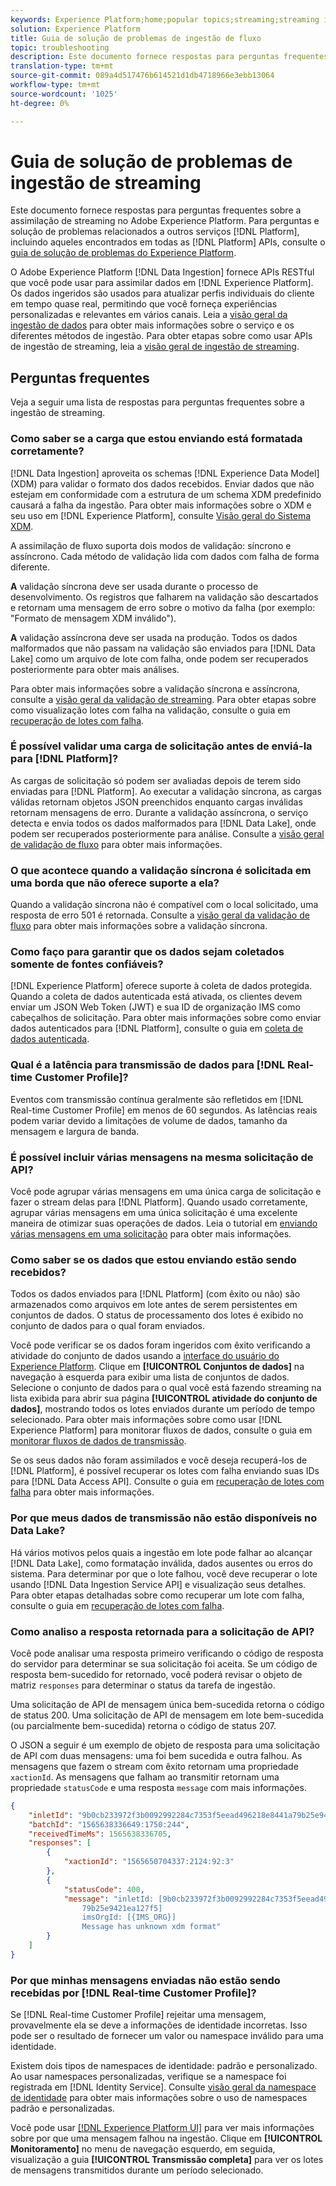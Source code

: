 ```yaml
---
keywords: Experience Platform;home;popular topics;streaming;streaming ingestão;solução de problemas;streaming ingestão troubleshooting;streaming ingestão troubleshooting;streaming ingestão faq;faq;
solution: Experience Platform
title: Guia de solução de problemas de ingestão de fluxo
topic: troubleshooting
description: Este documento fornece respostas para perguntas frequentes sobre a assimilação de streaming no Adobe Experience Platform.
translation-type: tm+mt
source-git-commit: 089a4d517476b614521d1db4718966e3ebb13064
workflow-type: tm+mt
source-wordcount: '1025'
ht-degree: 0%

---
```



# Guia de solução de problemas de ingestão de streaming

Este documento fornece respostas para perguntas frequentes sobre a assimilação de streaming no Adobe Experience Platform. Para perguntas e solução de problemas relacionados a outros serviços [!DNL Platform], incluindo aqueles encontrados em todas as [!DNL Platform] APIs, consulte o [guia de solução de problemas do Experience Platform](../../landing/troubleshooting.md).

O Adobe Experience Platform [!DNL Data Ingestion] fornece APIs RESTful que você pode usar para assimilar dados em [!DNL Experience Platform]. Os dados ingeridos são usados para atualizar perfis individuais do cliente em tempo quase real, permitindo que você forneça experiências personalizadas e relevantes em vários canais. Leia a [visão geral da ingestão de dados](../home.md) para obter mais informações sobre o serviço e os diferentes métodos de ingestão. Para obter etapas sobre como usar APIs de ingestão de streaming, leia a [visão geral de ingestão de streaming](../streaming-ingestion/overview.md).

## Perguntas frequentes

Veja a seguir uma lista de respostas para perguntas frequentes sobre a ingestão de streaming.

### Como saber se a carga que estou enviando está formatada corretamente?

[!DNL Data Ingestion] aproveita os schemas  [!DNL Experience Data Model] (XDM) para validar o formato dos dados recebidos. Enviar dados que não estejam em conformidade com a estrutura de um schema XDM predefinido causará a falha da ingestão. Para obter mais informações sobre o XDM e seu uso em [!DNL Experience Platform], consulte [Visão geral do Sistema XDM](../../xdm/home.md).

A assimilação de fluxo suporta dois modos de validação: síncrono e assíncrono. Cada método de validação lida com dados com falha de forma diferente.

**A** validação síncrona deve ser usada durante o processo de desenvolvimento. Os registros que falharem na validação são descartados e retornam uma mensagem de erro sobre o motivo da falha (por exemplo: &quot;Formato de mensagem XDM inválido&quot;).

**A** validação assíncrona deve ser usada na produção. Todos os dados malformados que não passam na validação são enviados para [!DNL Data Lake] como um arquivo de lote com falha, onde podem ser recuperados posteriormente para obter mais análises.

Para obter mais informações sobre a validação síncrona e assíncrona, consulte a [visão geral da validação de streaming](../quality/streaming-validation.md). Para obter etapas sobre como visualização lotes com falha na validação, consulte o guia em [recuperação de lotes com falha](../quality/retrieve-failed-batches.md).

### É possível validar uma carga de solicitação antes de enviá-la para [!DNL Platform]?

As cargas de solicitação só podem ser avaliadas depois de terem sido enviadas para [!DNL Platform]. Ao executar a validação síncrona, as cargas válidas retornam objetos JSON preenchidos enquanto cargas inválidas retornam mensagens de erro. Durante a validação assíncrona, o serviço detecta e envia todos os dados malformados para [!DNL Data Lake], onde podem ser recuperados posteriormente para análise. Consulte a [visão geral de validação de fluxo](../quality/streaming-validation.md) para obter mais informações.

### O que acontece quando a validação síncrona é solicitada em uma borda que não oferece suporte a ela?

Quando a validação síncrona não é compatível com o local solicitado, uma resposta de erro 501 é retornada. Consulte a [visão geral da validação de fluxo](../quality/streaming-validation.md) para obter mais informações sobre a validação síncrona.

### Como faço para garantir que os dados sejam coletados somente de fontes confiáveis?

[!DNL Experience Platform] oferece suporte à coleta de dados protegida. Quando a coleta de dados autenticada está ativada, os clientes devem enviar um JSON Web Token (JWT) e sua ID de organização IMS como cabeçalhos de solicitação. Para obter mais informações sobre como enviar dados autenticados para [!DNL Platform], consulte o guia em [coleta de dados autenticada](../tutorials/create-authenticated-streaming-connection.md).

### Qual é a latência para transmissão de dados para [!DNL Real-time Customer Profile]?

Eventos com transmissão contínua geralmente são refletidos em [!DNL Real-time Customer Profile] em menos de 60 segundos. As latências reais podem variar devido a limitações de volume de dados, tamanho da mensagem e largura de banda.

### É possível incluir várias mensagens na mesma solicitação de API?

Você pode agrupar várias mensagens em uma única carga de solicitação e fazer o stream delas para [!DNL Platform]. Quando usado corretamente, agrupar várias mensagens em uma única solicitação é uma excelente maneira de otimizar suas operações de dados. Leia o tutorial em [enviando várias mensagens em uma solicitação](../tutorials/streaming-multiple-messages.md) para obter mais informações.

### Como saber se os dados que estou enviando estão sendo recebidos?

Todos os dados enviados para [!DNL Platform] (com êxito ou não) são armazenados como arquivos em lote antes de serem persistentes em conjuntos de dados. O status de processamento dos lotes é exibido no conjunto de dados para o qual foram enviados.

Você pode verificar se os dados foram ingeridos com êxito verificando a atividade do conjunto de dados usando a [interface do usuário do Experience Platform](https://platform.adobe.com). Clique em **[!UICONTROL Conjuntos de dados]** na navegação à esquerda para exibir uma lista de conjuntos de dados. Selecione o conjunto de dados para o qual você está fazendo streaming na lista exibida para abrir sua página **[!UICONTROL atividade do conjunto de dados]**, mostrando todos os lotes enviados durante um período de tempo selecionado. Para obter mais informações sobre como usar [!DNL Experience Platform] para monitorar fluxos de dados, consulte o guia em [monitorar fluxos de dados de transmissão](../quality/monitor-data-ingestion.md).

Se os seus dados não foram assimilados e você deseja recuperá-los de [!DNL Platform], é possível recuperar os lotes com falha enviando suas IDs para [!DNL Data Access API]. Consulte o guia em [recuperação de lotes com falha](../quality/retrieve-failed-batches.md) para obter mais informações.

### Por que meus dados de transmissão não estão disponíveis no Data Lake?

Há vários motivos pelos quais a ingestão em lote pode falhar ao alcançar [!DNL Data Lake], como formatação inválida, dados ausentes ou erros do sistema. Para determinar por que o lote falhou, você deve recuperar o lote usando [!DNL Data Ingestion Service API] e visualização seus detalhes. Para obter etapas detalhadas sobre como recuperar um lote com falha, consulte o guia em [recuperação de lotes com falha](../quality/retrieve-failed-batches.md).

### Como analiso a resposta retornada para a solicitação de API?

Você pode analisar uma resposta primeiro verificando o código de resposta do servidor para determinar se sua solicitação foi aceita. Se um código de resposta bem-sucedido for retornado, você poderá revisar o objeto de matriz `responses` para determinar o status da tarefa de ingestão.

Uma solicitação de API de mensagem única bem-sucedida retorna o código de status 200. Uma solicitação de API de mensagem em lote bem-sucedida (ou parcialmente bem-sucedida) retorna o código de status 207.

O JSON a seguir é um exemplo de objeto de resposta para uma solicitação de API com duas mensagens: uma foi bem sucedida e outra falhou. As mensagens que fazem o stream com êxito retornam uma propriedade `xactionId`. As mensagens que falham ao transmitir retornam uma propriedade `statusCode` e uma resposta `message` com mais informações.

```JSON
{
    "inletId": "9b0cb233972f3b0092992284c7353f5eead496218e8441a79b25e9421ea127f5",
    "batchId": "1565638336649:1750:244",
    "receivedTimeMs": 1565638336705,
    "responses": [
        {
            "xactionId": "1565650704337:2124:92:3"
        },
        {
            "statusCode": 400,
            "message": "inletId: [9b0cb233972f3b0092992284c7353f5eead496218e8441a
                79b25e9421ea127f5] 
                imsOrgId: [{IMS_ORG}] 
                Message has unknown xdm format"
        }
    ]
}
```

### Por que minhas mensagens enviadas não estão sendo recebidas por [!DNL Real-time Customer Profile]?

Se [!DNL Real-time Customer Profile] rejeitar uma mensagem, provavelmente ela se deve a informações de identidade incorretas. Isso pode ser o resultado de fornecer um valor ou namespace inválido para uma identidade.

Existem dois tipos de namespaces de identidade: padrão e personalizado. Ao usar namespaces personalizadas, verifique se a namespace foi registrada em [!DNL Identity Service]. Consulte [visão geral da namespace de identidade](../../identity-service/namespaces.md) para obter mais informações sobre o uso de namespaces padrão e personalizadas.

Você pode usar [[!DNL Experience Platform UI]](https://platform.adobe.com) para ver mais informações sobre por que uma mensagem falhou na ingestão. Clique em **[!UICONTROL Monitoramento]** no menu de navegação esquerdo, em seguida, visualização a guia **[!UICONTROL Transmissão completa]** para ver os lotes de mensagens transmitidos durante um período selecionado.
